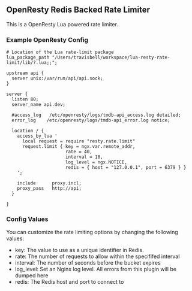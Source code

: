 ## OpenResty Redis Backed Rate Limiter
This is a OpenResty Lua powered rate limiter.

### Example OpenResty Config
```
# Location of the Lua rate-limit package
lua_package_path "/Users/travisbell/workspace/lua-resty-rate-limit/lib/?.lua;;";

upstream api {
  server unix:/var/run/api/api.sock;
}

server {
  listen 80;
  server_name api.dev;

  #access_log   /etc/openresty/logs/tmdb-api_access.log detailed;
  error_log    /etc/openresty/logs/tmdb-api_error.log notice;

  location / {
    access_by_lua '
      local request = require "resty.rate.limit"
      request.limit { key = ngx.var.remote_addr,
                      rate = 40,
                      interval = 10,
                      log_level = ngx.NOTICE,
                      redis = { host = "127.0.0.1", port = 6379 } }
    ';

    include      proxy.incl;
    proxy_pass   http://api;
  }

}
```

### Config Values
You can customize the rate limiting options by changing the following values:

* key: The value to use as a unique identifier in Redis.
* rate: The number of requests to allow within the specififed interval
* interval: The number of seconds before the bucket expires
* log_level: Set an Nginx log level. All errors from this plugin will be dumped here
* redis: The Redis host and port to connect to
